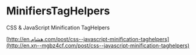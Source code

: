 # MinifiersTagHelpers
CSS &amp; JavaScript Minification TagHelpers

[http://en.هشام.com/post/css--javascript-minification-taghelpers](http://en.xn--mgbz4cf.com/post/css--javascript-minification-taghelpers) 